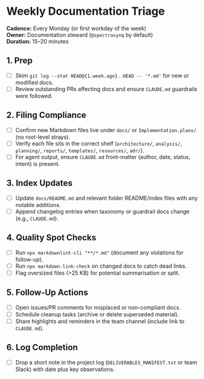 <!-- markdownlint-disable MD013 -->

# Weekly Documentation Triage

**Cadence:** Every Monday (or first workday of the week)  
**Owner:** Documentation steward (`@spectrasynq` by default)  
**Duration:** 15–20 minutes

## 1. Prep

- [ ] Skim `git log --stat HEAD@{1.week.ago}..HEAD -- '*.md'` for new or modified docs.
- [ ] Review outstanding PRs affecting docs and ensure `CLAUDE.md` guardrails were followed.

## 2. Filing Compliance

- [ ] Confirm new Markdown files live under `docs/` or `Implementation.plans/` (no root-level strays).
- [ ] Verify each file sits in the correct shelf (`architecture/`, `analysis/`, `planning/`, `reports/`,
      `templates/`, `resources/`, `adr/`).
- [ ] For agent output, ensure `CLAUDE.md` front-matter (author, date, status, intent) is present.

## 3. Index Updates

- [ ] Update `docs/README.md` and relevant folder README/index files with any notable additions.
- [ ] Append changelog entries when taxonomy or guardrail docs change (e.g., `CLAUDE.md`).

## 4. Quality Spot Checks

- [ ] Run `npx markdownlint-cli "**/*.md"` (document any violations for follow-up).
- [ ] Run `npx markdown-link-check` on changed docs to catch dead links.
- [ ] Flag oversized files (>25 KB) for potential summarisation or split.

## 5. Follow-Up Actions

- [ ] Open issues/PR comments for misplaced or non-compliant docs.
- [ ] Schedule cleanup tasks (archive or delete superseded material).
- [ ] Share highlights and reminders in the team channel (include link to `CLAUDE.md`).

## 6. Log Completion

- [ ] Drop a short note in the project log (`DELIVERABLES_MANIFEST.txt` or team Slack) with date plus key
      observations.

<!-- markdownlint-enable MD013 -->
